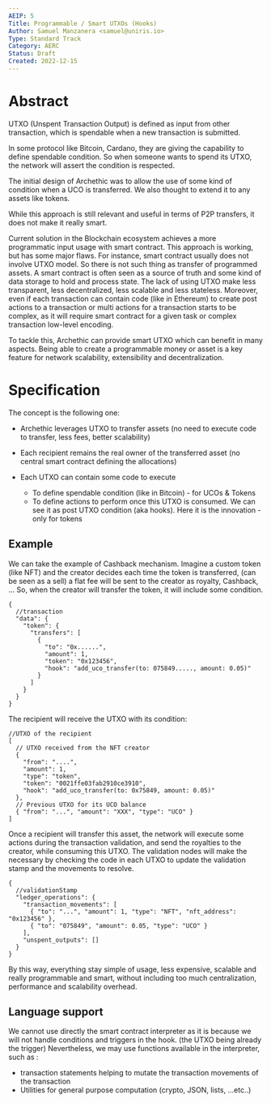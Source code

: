 ```yaml
---
AEIP: 5
Title: Programmable / Smart UTXOs (Hooks)
Author: Samuel Manzanera <samuel@uniris.io>
Type: Standard Track
Category: AERC
Status: Draft
Created: 2022-12-15
---
```


# Abstract

UTXO (Unspent Transaction Output) is defined as input from other transaction, which is spendable when a new transaction is submitted.

In some protocol like Bitcoin, Cardano, they are giving the capability to define spendable condition. So when someone wants to spend its UTXO, the network will assert the condition is respected.

The initial design of Archethic was to allow the use of some kind of condition when a UCO is transferred.
We also thought to extend it to any assets like tokens.

While this approach is still relevant and useful in terms of P2P transfers, it does not make it really smart.

Current solution in the Blockchain ecosystem achieves a more programmatic input usage with smart contract.
This approach is working, but has some major flaws.
For instance, smart contract usually does not involve UTXO model. So there is not such thing as transfer of programmed assets. A smart contract is often seen as a source of truth and some kind of data storage to hold and process state.
The lack of using UTXO make less transparent, less decentralized, less scalable and less stateless.
Moreover, even if each transaction can contain code (like in Ethereum) to create post actions to a transaction or multi actions for a transaction starts to be complex, as it will require smart contract for a given task or complex transaction low-level encoding.

To tackle this, Archethic can provide smart UTXO which can benefit in many aspects.
Being able to create a programmable money or asset is a key feature for network scalability, extensibility and decentralization.

# Specification

The concept is the following one:

- Archethic leverages UTXO to transfer assets (no need to execute code to transfer, less fees, better scalability)
- Each recipient remains the real owner of the transferred asset (no central smart contract defining the allocations)
- Each UTXO can contain some code to execute

  - To define spendable condition (like in Bitcoin) - for UCOs & Tokens
  - To define actions to perform once this UTXO is consumed. We can see it as post UTXO condition (aka hooks). Here it is the innovation - only for tokens

## Example

We can take the example of Cashback mechanism. Imagine a custom token (like NFT) and the creator decides each time the token is transferred, (can be seen as a sell) a flat fee will be sent to the creator as royalty, Cashback, …
So, when the creator will transfer the token, it will include some condition.

```jsonc
{
  //transaction
  "data": {
    "token": {
      "transfers": [
        {
          "to": "0x......",
          "amount": 1,
          "token": "0x123456",
          "hook": "add_uco_transfer(to: 075849....., amount: 0.05)"
        }
      ]
    }
  }
}
```

The recipient will receive the UTXO with its condition:

```jsonc
//UTXO of the recipient
[
  // UTXO received from the NFT creator
  {
    "from": "....",
    "amount": 1,
    "type": "token",
    "token": "0021ffe03fab2910ce3910",
    "hook": "add_uco_transfer(to: 0x75849, amount: 0.05)"
  },
  // Previous UTXO for its UCO balance
  { "from": "...", "amount": "XXX", "type": "UCO" }
]
```

Once a recipient will transfer this asset, the network will execute some actions during the transaction validation, and send the royalties to the creator, while consuming this UTXO. The validation nodes will make the necessary by checking the code in each UTXO to update the validation stamp and the movements to resolve.

```jsonc
{
  //validationStamp
  "ledger_operations": {
    "transaction_movements": [
      { "to": "...", "amount": 1, "type": "NFT", "nft_address": "0x123456" },
      { "to": "075849", "amount": 0.05, "type": "UCO" }
    ],
    "unspent_outputs": []
  }
}
```

By this way, everything stay simple of usage, less expensive, scalable and really programmable and smart, without including too much centralization, performance and scalability overhead.

## Language support

We cannot use directly the smart contract interpreter as it is because we will not handle conditions and triggers in the hook. (the UTXO being already the trigger)
Nevertheless, we may use functions available in the interpreter, such as :

- transaction statements helping to mutate the transaction movements of the transaction
- Utilities for general purpose computation (crypto, JSON, lists, ...etc..)
